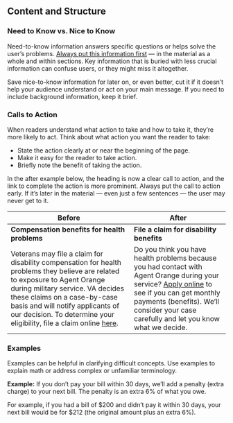 ## Content and Structure

### Need to Know vs. Nice to Know
Need-to-know information answers specific questions or helps solve the user’s problems. [Always put this information first](https://pages.18f.gov/content-guide/structure-the-content/) — in the material as a whole and within sections. Key information that is buried with less crucial information can confuse users, or they might miss it altogether.  

Save nice-to-know information for later on, or even better, cut it if it doesn’t help your audience understand or act on your main message. If you need to include background information, keep it brief.

### Calls to Action
When readers understand what action to take and how to take it, they’re more likely to act. Think about what action you want the reader to take:
- State the action clearly at or near the beginning of the page. 
- Make it easy for the reader to take action. 
- Briefly note the benefit of taking the action. 

In the after example below, the heading is now a clear call to action, and the link to complete the action is more prominent. Always put the call to action early. If it’s later in the material — even just a few sentences — the user may never get to it. 

Before       | After
-------------| ------------
**Compensation benefits for health problems** | **File a claim for disability benefits** 
Veterans may file a claim for disability compensation for health problems they believe are related to exposure to Agent Orange during military service. VA decides these claims on a case-by-case basis and will notify applicants of our decision. To determine your eligibility, file a claim online [here](https://www.vets.gov/disability-benefits/apply-for-benefits/). | Do you think you have health problems because you had contact with Agent Orange during your service? [Apply online](https://www.vets.gov/disability-benefits/apply-for-benefits/) to see if you can get monthly payments (benefits). We’ll consider your case carefully and let you know what we decide. 

### Examples
Examples can be helpful in clarifying difficult concepts. Use examples to explain math or address complex or unfamiliar terminology. 

**Example:**
If you don’t pay your bill within 30 days, we’ll add a penalty (extra charge) to your next bill. The penalty is an extra 6% of what you owe. 

For example, if you had a bill of $200 and didn’t pay it within 30 days, your next bill would be for $212 (the original amount plus an extra 6%).
